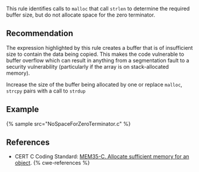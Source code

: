 This rule identifies calls to `malloc` that call `strlen` to determine the required buffer size, but do not allocate space for the zero terminator.


## Recommendation
The expression highlighted by this rule creates a buffer that is of insufficient size to contain the data being copied. This makes the code vulnerable to buffer overflow which can result in anything from a segmentation fault to a security vulnerability (particularly if the array is on stack-allocated memory).

Increase the size of the buffer being allocated by one or replace `malloc`, `strcpy` pairs with a call to `strdup`


## Example
{% sample src="NoSpaceForZeroTerminator.c" %}

## References
* CERT C Coding Standard: [MEM35-C. Allocate sufficient memory for an object](https://www.securecoding.cert.org/confluence/display/c/MEM35-C.+Allocate+sufficient+memory+for+an+object).
{% cwe-references %}
